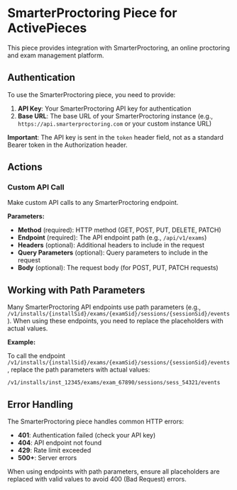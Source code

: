 # SmarterProctoring Piece for ActivePieces

This piece provides integration with SmarterProctoring, an online proctoring and exam management platform.

## Authentication

To use the SmarterProctoring piece, you need to provide:

1. **API Key**: Your SmarterProctoring API key for authentication
2. **Base URL**: The base URL of your SmarterProctoring instance (e.g., `https://api.smarterproctoring.com` or your custom instance URL)

**Important**: The API key is sent in the `token` header field, not as a standard Bearer token in the Authorization header.

## Actions

### Custom API Call

Make custom API calls to any SmarterProctoring endpoint.

**Parameters:**
- **Method** (required): HTTP method (GET, POST, PUT, DELETE, PATCH)
- **Endpoint** (required): The API endpoint path (e.g., `/api/v1/exams`)
- **Headers** (optional): Additional headers to include in the request
- **Query Parameters** (optional): Query parameters to include in the request
- **Body** (optional): The request body (for POST, PUT, PATCH requests)

## Working with Path Parameters

Many SmarterProctoring API endpoints use path parameters (e.g., `/v1/installs/{installSid}/exams/{examSid}/sessions/{sessionSid}/events`). When using these endpoints, you need to replace the placeholders with actual values.

**Example:**

To call the endpoint `/v1/installs/{installSid}/exams/{examSid}/sessions/{sessionSid}/events`, replace the path parameters with actual values:

```
/v1/installs/inst_12345/exams/exam_67890/sessions/sess_54321/events
```

## Error Handling

The SmarterProctoring piece handles common HTTP errors:

- **401**: Authentication failed (check your API key)
- **404**: API endpoint not found
- **429**: Rate limit exceeded
- **500+**: Server errors

When using endpoints with path parameters, ensure all placeholders are replaced with valid values to avoid 400 (Bad Request) errors.
